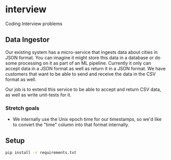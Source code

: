 # interview

Coding Interview problems

## Data Ingestor

Our existing system has a micro-service that ingests data about cities in JSON format. You can imagine it might store this data in a database or do some processing on it as part of an ML pipeline. Currently it only can accept data in a JSON format as well as return it in a JSON format. We have customers that want to be able to send and receive the data in the CSV format as well.

Our job is to extend this service to be able to accept and return CSV data, as well as write unit-tests for it.

### Stretch goals

- We internally use the Unix epoch time for our timestamps, so we'd like to convert the "time" column into that format internally.

## Setup

```sh
pip install -r requirements.txt
```
